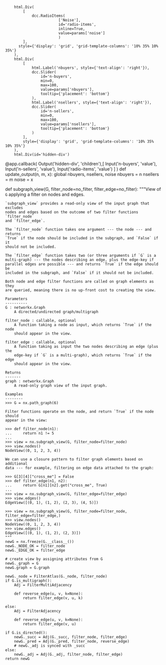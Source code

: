         html.Div(
            [
                dcc.RadioItems(
                            ['Noise'], 
                            id='radio-items', 
                            inline=True,
                            value=params['noise']
                            )
            ],
          style={'display': 'grid', 'grid-template-columns': '10% 35% 10% 35%'}
        ),
        html.Div(
            [
                html.Label('nbuyers', style={'text-align': 'right'}),
                dcc.Slider(
                    id='n-buyers',
                    min=0,
                    max=100,
                    value=params['nbuyers'], 
                    tooltip={'placement': 'bottom'}
                ),
                html.Label('nsellers', style={'text-align': 'right'}),
                dcc.Slider(
                    id='n-sellers',
                    min=0,
                    max=100,
                    value=params['nsellers'],
                    tooltip={'placement': 'bottom'}
                )
            ],
            style={'display': 'grid', 'grid-template-columns': '10% 35% 10% 35%'}
        ),
        html.Div(id='hidden-div')  
@app.callback(
    Output('hidden-div', 'children'),[
    Input('n-buyers', 'value'), Input('n-sellers', 'value'),
    Input('radio-items', 'value')
    ]
)
def update_output(n, m, x):
    global nbuyers, nsellers, noise
    nbuyers = n
    nsellers = m
    noise = x



def subgraph_view(G, filter_node=no_filter, filter_edge=no_filter):
    """View of `G` applying a filter on nodes and edges.

    `subgraph_view` provides a read-only view of the input graph that excludes
    nodes and edges based on the outcome of two filter functions `filter_node`
    and `filter_edge`.

    The `filter_node` function takes one argument --- the node --- and returns
    `True` if the node should be included in the subgraph, and `False` if it
    should not be included.

    The `filter_edge` function takes two (or three arguments if `G` is a
    multi-graph) --- the nodes describing an edge, plus the edge-key if
    parallel edges are possible --- and returns `True` if the edge should be
    included in the subgraph, and `False` if it should not be included.

    Both node and edge filter functions are called on graph elements as they
    are queried, meaning there is no up-front cost to creating the view.

    Parameters
    ----------
    G : networkx.Graph
        A directed/undirected graph/multigraph

    filter_node : callable, optional
        A function taking a node as input, which returns `True` if the node
        should appear in the view.

    filter_edge : callable, optional
        A function taking as input the two nodes describing an edge (plus the
        edge-key if `G` is a multi-graph), which returns `True` if the edge
        should appear in the view.

    Returns
    -------
    graph : networkx.Graph
        A read-only graph view of the input graph.

    Examples
    --------
    >>> G = nx.path_graph(6)

    Filter functions operate on the node, and return `True` if the node should
    appear in the view:

    >>> def filter_node(n1):
    ...     return n1 != 5
    ...
    >>> view = nx.subgraph_view(G, filter_node=filter_node)
    >>> view.nodes()
    NodeView((0, 1, 2, 3, 4))

    We can use a closure pattern to filter graph elements based on additional
    data --- for example, filtering on edge data attached to the graph:

    >>> G[3][4]["cross_me"] = False
    >>> def filter_edge(n1, n2):
    ...     return G[n1][n2].get("cross_me", True)
    ...
    >>> view = nx.subgraph_view(G, filter_edge=filter_edge)
    >>> view.edges()
    EdgeView([(0, 1), (1, 2), (2, 3), (4, 5)])

    >>> view = nx.subgraph_view(G, filter_node=filter_node, filter_edge=filter_edge,)
    >>> view.nodes()
    NodeView((0, 1, 2, 3, 4))
    >>> view.edges()
    EdgeView([(0, 1), (1, 2), (2, 3)])
    """
    newG = nx.freeze(G.__class__())
    newG._NODE_OK = filter_node
    newG._EDGE_OK = filter_edge

    # create view by assigning attributes from G
    newG._graph = G
    newG.graph = G.graph

    newG._node = FilterAtlas(G._node, filter_node)
    if G.is_multigraph():
        Adj = FilterMultiAdjacency

        def reverse_edge(u, v, k=None):
            return filter_edge(v, u, k)

    else:
        Adj = FilterAdjacency

        def reverse_edge(u, v, k=None):
            return filter_edge(v, u)

    if G.is_directed():
        newG._succ = Adj(G._succ, filter_node, filter_edge)
        newG._pred = Adj(G._pred, filter_node, reverse_edge)
        # newG._adj is synced with _succ
    else:
        newG._adj = Adj(G._adj, filter_node, filter_edge)
    return newG


